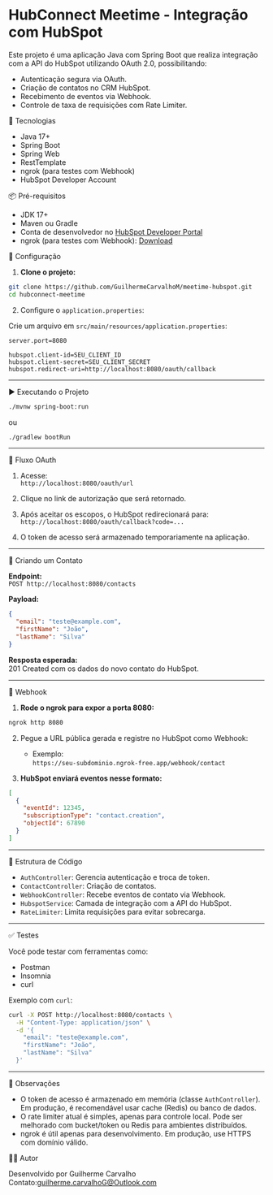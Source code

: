 # HubConnect Meetime - Integração com HubSpot

Este projeto é uma aplicação Java com Spring Boot que realiza integração com a API do HubSpot utilizando OAuth 2.0, possibilitando:

- Autenticação segura via OAuth.
- Criação de contatos no CRM HubSpot.
- Recebimento de eventos via Webhook.
- Controle de taxa de requisições com Rate Limiter.

🚀 Tecnologias

- Java 17+
- Spring Boot
- Spring Web
- RestTemplate
- ngrok (para testes com Webhook)
- HubSpot Developer Account


📦 Pré-requisitos

- JDK 17+
- Maven ou Gradle
- Conta de desenvolvedor no [HubSpot Developer Portal](https://developers.hubspot.com/)
- ngrok (para testes com Webhook): [Download](https://ngrok.com/download)


🔧 Configuração

1. **Clone o projeto:**

```bash
git clone https://github.com/GuilhermeCarvalhoM/meetime-hubspot.git
cd hubconnect-meetime
```

2. Configure o `application.properties`:

Crie um arquivo em `src/main/resources/application.properties`:

```properties
server.port=8080

hubspot.client-id=SEU_CLIENT_ID
hubspot.client-secret=SEU_CLIENT_SECRET
hubspot.redirect-uri=http://localhost:8080/oauth/callback
```

---

▶️ Executando o Projeto

```bash
./mvnw spring-boot:run
```

ou

```bash
./gradlew bootRun
```

---

🔐 Fluxo OAuth

1. Acesse:  
   `http://localhost:8080/oauth/url`

2. Clique no link de autorização que será retornado.

3. Após aceitar os escopos, o HubSpot redirecionará para:  
   `http://localhost:8080/oauth/callback?code=...`

4. O token de acesso será armazenado temporariamente na aplicação.

---

👤 Criando um Contato

**Endpoint:**  
`POST http://localhost:8080/contacts`

**Payload:**
```json
{
  "email": "teste@example.com",
  "firstName": "João",
  "lastName": "Silva"
}
```

**Resposta esperada:**  
201 Created com os dados do novo contato do HubSpot.

---

🔔 Webhook

1. **Rode o ngrok para expor a porta 8080:**

```bash
ngrok http 8080
```

2. Pegue a URL pública gerada e registre no HubSpot como Webhook:

   - Exemplo:  
     `https://seu-subdominio.ngrok-free.app/webhook/contact`

3. **HubSpot enviará eventos nesse formato:**

```json
[
  {
    "eventId": 12345,
    "subscriptionType": "contact.creation",
    "objectId": 67890
  }
]
```

---

📄 Estrutura de Código

- `AuthController`: Gerencia autenticação e troca de token.
- `ContactController`: Criação de contatos.
- `WebhookController`: Recebe eventos de contato via Webhook.
- `HubspotService`: Camada de integração com a API do HubSpot.
- `RateLimiter`: Limita requisições para evitar sobrecarga.

---

✅ Testes

Você pode testar com ferramentas como:

- Postman
- Insomnia
- curl

Exemplo com `curl`:

```bash
curl -X POST http://localhost:8080/contacts \
  -H "Content-Type: application/json" \
  -d '{
    "email": "teste@example.com",
    "firstName": "João",
    "lastName": "Silva"
  }'
```

---

📌 Observações

- O token de acesso é armazenado em memória (classe `AuthController`). Em produção, é recomendável usar cache (Redis) ou banco de dados.
- O rate limiter atual é simples, apenas para controle local. Pode ser melhorado com bucket/token ou Redis para ambientes distribuídos.
- ngrok é útil apenas para desenvolvimento. Em produção, use HTTPS com domínio válido.

👨‍💻 Autor

Desenvolvido por Guilherme Carvalho
Contato:guilherme.carvalhoG@Outlook.com

